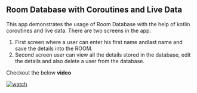 Room Database with Coroutines and Live Data
--------------------------------------------

This app demonstrates the usage of Room Database with the help of kotlin coroutines and live data. There are two screens in the app.

1. First screen where a user can enter his first name andlast name and save the details into the ROOM.
2. Second screen user can view all the details stored in the database, edit the details and also delete a user from the database.

Checkout the below **video** 

[![watch ](https://drive.google.com/uc?export=view&id=1w-N7-wZmtsgF8wL2FjwDkd4DimqUqncf)](https://drive.google.com/uc?export=view&id=1NtsYV1vxvbIluFLFldhAQ6nxILgrPMGU)
